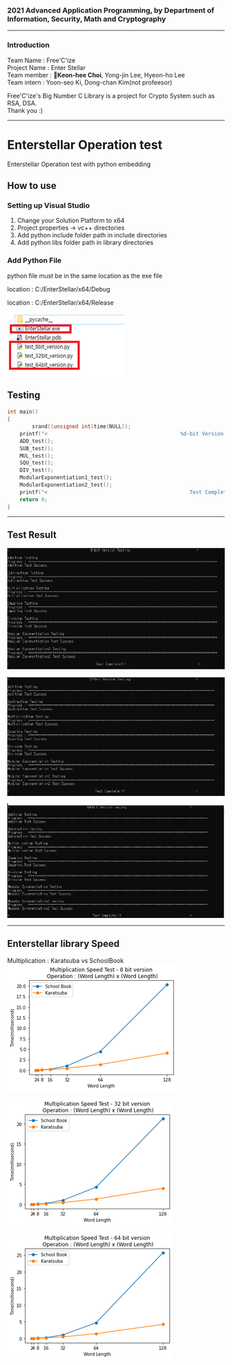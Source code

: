### 2021 Advanced Application Programming, by Department of Information, Security, Math and Cryptography   
***
### Introduction      
Team Name : Free'C'ize     
Project Name : Enter Stellar     
Team member : **👑Keon-hee Choi**, Yong-jin Lee, Hyeon-ho Lee    
Team intern : Yoon-seo Ki, Dong-chan Kim(not profeesor)   

Free'C'ize's Big Number C Library is a project for Crypto System such as RSA, DSA.     
Thank you :)     
***

# Enterstellar Operation test   
Enterstellar Operation test with python embedding 

## How to use

### Setting up Visual Studio

1. Change your Solution Platform to x64 
2. Project properties → vc++ directories
3. Add python include folder path in include directories
4. Add python libs folder path in library directories

### Add Python File

python file must be in the same location as the exe file

<Debug mode>

location : C:/EnterStellar/x64/Debug

<Release mode>

location : C:/EnterStellar/x64/Release

![Untitled](./image/Untitled.png)

## Testing

```c
int main()
{
		srand((unsigned int)time(NULL));
    printf("<                                           %d-bit Version Testing                                   >\n\n", WordBitLen);
    ADD_test();
    SUB_test();
    MUL_test();
    SQU_test();
    DIV_test();
    ModularExponentiation1_test();
    ModularExponentiation2_test();
    printf("<                                              Test Complete!!!                                      >\n");
    return 0;
}
```

---

## Test Result

![Untitled](./image/Untitled1.png)

![Untitled](./image/Untitled2.png)

![Untitled](./image/Untitled3.png)   
	
---  

## Enterstellar library Speed
Multiplication : Karatsuba vs SchoolBook
![Untitled](./image/mul8.png)

![Untitled](./image/mul32.png)

![Untitled](./image/mul64.png)    
